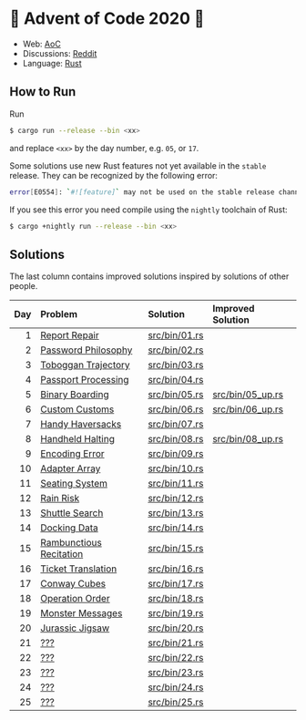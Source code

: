 # :christmas_tree: Advent of Code 2020 :christmas_tree:

- Web: [AoC](https://adventofcode.com/2020)
- Discussions: [Reddit](https://www.reddit.com/r/adventofcode/)
- Language: [Rust](https://www.rust-lang.org/)

## How to Run
Run
```bash
$ cargo run --release --bin <xx>
```
and replace `<xx>` by the day number, e.g. `05`, or `17`.

Some solutions use new Rust features not yet available in the `stable` release.
They can be recognized by the following error:
```bash
error[E0554]: `#![feature]` may not be used on the stable release channel
```
If you see this error you need compile using the `nightly` toolchain of Rust:
```bash
$ cargo +nightly run --release --bin <xx>
```

## Solutions
The last column contains improved solutions inspired by solutions of other people.

| Day | Problem | Solution | Improved Solution |
|----:|:--------|:---------|:------------------|
|   1 | [Report Repair](https://adventofcode.com/2020/day/1) | [src/bin/01.rs](src/bin/01.rs) |  |
|   2 | [Password Philosophy](https://adventofcode.com/2020/day/2) | [src/bin/02.rs](src/bin/02.rs) |  |
|   3 | [Toboggan Trajectory](https://adventofcode.com/2020/day/3) | [src/bin/03.rs](src/bin/03.rs) |  |
|   4 | [Passport Processing](https://adventofcode.com/2020/day/4) | [src/bin/04.rs](src/bin/04.rs) |  |
|   5 | [Binary Boarding](https://adventofcode.com/2020/day/5) | [src/bin/05.rs](src/bin/05.rs) | [src/bin/05_up.rs](src/bin/05_up.rs) |
|   6 | [Custom Customs](https://adventofcode.com/2020/day/6) | [src/bin/06.rs](src/bin/06.rs) | [src/bin/06_up.rs](src/bin/06_up.rs) |
|   7 | [Handy Haversacks](https://adventofcode.com/2020/day/7) | [src/bin/07.rs](src/bin/07.rs) |  |
|   8 | [Handheld Halting](https://adventofcode.com/2020/day/8) | [src/bin/08.rs](src/bin/08.rs) | [src/bin/08_up.rs](src/bin/08_up.rs) |
|   9 | [Encoding Error](https://adventofcode.com/2020/day/9) | [src/bin/09.rs](src/bin/09.rs) |  |
|  10 | [Adapter Array](https://adventofcode.com/2020/day/10) | [src/bin/10.rs](src/bin/10.rs) |  |
|  11 | [Seating System](https://adventofcode.com/2020/day/11) | [src/bin/11.rs](src/bin/11.rs) |  |
|  12 | [Rain Risk](https://adventofcode.com/2020/day/12) | [src/bin/12.rs](src/bin/12.rs) |  |
|  13 | [Shuttle Search](https://adventofcode.com/2020/day/13) | [src/bin/13.rs](src/bin/13.rs) |  |
|  14 | [Docking Data](https://adventofcode.com/2020/day/14) | [src/bin/14.rs](src/bin/14.rs) |  |
|  15 | [Rambunctious Recitation](https://adventofcode.com/2020/day/15) | [src/bin/15.rs](src/bin/15.rs) |  |
|  16 | [Ticket Translation](https://adventofcode.com/2020/day/16) | [src/bin/16.rs](src/bin/16.rs) |  |
|  17 | [Conway Cubes](https://adventofcode.com/2020/day/17) | [src/bin/17.rs](src/bin/17.rs) |  |
|  18 | [Operation Order](https://adventofcode.com/2020/day/18) | [src/bin/18.rs](src/bin/18.rs) |  |
|  19 | [Monster Messages](https://adventofcode.com/2020/day/19) | [src/bin/19.rs](src/bin/19.rs) |  |
|  20 | [Jurassic Jigsaw](https://adventofcode.com/2020/day/20) | [src/bin/20.rs](src/bin/20.rs) |  |
|  21 | [???](https://adventofcode.com/2020/day/21) | [src/bin/21.rs](src/bin/21.rs) |  |
|  22 | [???](https://adventofcode.com/2020/day/22) | [src/bin/22.rs](src/bin/22.rs) |  |
|  23 | [???](https://adventofcode.com/2020/day/23) | [src/bin/23.rs](src/bin/23.rs) |  |
|  24 | [???](https://adventofcode.com/2020/day/24) | [src/bin/24.rs](src/bin/24.rs) |  |
|  25 | [???](https://adventofcode.com/2020/day/25) | [src/bin/25.rs](src/bin/25.rs) |  |
